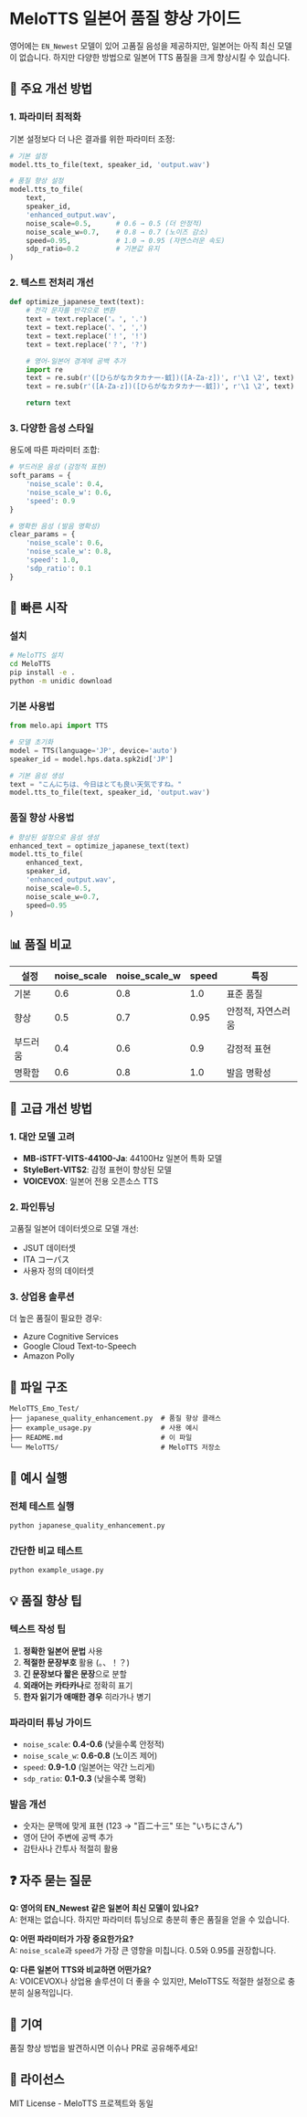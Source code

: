 # MeloTTS 일본어 품질 향상 가이드

영어에는 `EN_Newest` 모델이 있어 고품질 음성을 제공하지만, 일본어는 아직 최신 모델이 없습니다. 하지만 다양한 방법으로 일본어 TTS 품질을 크게 향상시킬 수 있습니다.

## 🎯 주요 개선 방법

### 1. 파라미터 최적화

기본 설정보다 더 나은 결과를 위한 파라미터 조정:

```python
# 기본 설정
model.tts_to_file(text, speaker_id, 'output.wav')

# 품질 향상 설정
model.tts_to_file(
    text,
    speaker_id,
    'enhanced_output.wav',
    noise_scale=0.5,      # 0.6 → 0.5 (더 안정적)
    noise_scale_w=0.7,    # 0.8 → 0.7 (노이즈 감소)
    speed=0.95,           # 1.0 → 0.95 (자연스러운 속도)
    sdp_ratio=0.2         # 기본값 유지
)
```

### 2. 텍스트 전처리 개선

```python
def optimize_japanese_text(text):
    # 전각 문자를 반각으로 변환
    text = text.replace('。', '.')
    text = text.replace('、', ',')
    text = text.replace('！', '!')
    text = text.replace('？', '?')

    # 영어-일본어 경계에 공백 추가
    import re
    text = re.sub(r'([ひらがなカタカナ一-龯])([A-Za-z])', r'\1 \2', text)
    text = re.sub(r'([A-Za-z])([ひらがなカタカナ一-龯])', r'\1 \2', text)

    return text
```

### 3. 다양한 음성 스타일

용도에 따른 파라미터 조합:

```python
# 부드러운 음성 (감정적 표현)
soft_params = {
    'noise_scale': 0.4,
    'noise_scale_w': 0.6,
    'speed': 0.9
}

# 명확한 음성 (발음 명확성)
clear_params = {
    'noise_scale': 0.6,
    'noise_scale_w': 0.8,
    'speed': 1.0,
    'sdp_ratio': 0.1
}
```

## 🚀 빠른 시작

### 설치

```bash
# MeloTTS 설치
cd MeloTTS
pip install -e .
python -m unidic download
```

### 기본 사용법

```python
from melo.api import TTS

# 모델 초기화
model = TTS(language='JP', device='auto')
speaker_id = model.hps.data.spk2id['JP']

# 기본 음성 생성
text = "こんにちは、今日はとても良い天気ですね。"
model.tts_to_file(text, speaker_id, 'output.wav')
```

### 품질 향상 사용법

```python
# 향상된 설정으로 음성 생성
enhanced_text = optimize_japanese_text(text)
model.tts_to_file(
    enhanced_text,
    speaker_id,
    'enhanced_output.wav',
    noise_scale=0.5,
    noise_scale_w=0.7,
    speed=0.95
)
```

## 📊 품질 비교

| 설정     | noise_scale | noise_scale_w | speed | 특징               |
| -------- | ----------- | ------------- | ----- | ------------------ |
| 기본     | 0.6         | 0.8           | 1.0   | 표준 품질          |
| 향상     | 0.5         | 0.7           | 0.95  | 안정적, 자연스러움 |
| 부드러움 | 0.4         | 0.6           | 0.9   | 감정적 표현        |
| 명확함   | 0.6         | 0.8           | 1.0   | 발음 명확성        |

## 🔧 고급 개선 방법

### 1. 대안 모델 고려

- **MB-iSTFT-VITS-44100-Ja**: 44100Hz 일본어 특화 모델
- **StyleBert-VITS2**: 감정 표현이 향상된 모델
- **VOICEVOX**: 일본어 전용 오픈소스 TTS

### 2. 파인튜닝

고품질 일본어 데이터셋으로 모델 개선:

- JSUT 데이터셋
- ITA コーパス
- 사용자 정의 데이터셋

### 3. 상업용 솔루션

더 높은 품질이 필요한 경우:

- Azure Cognitive Services
- Google Cloud Text-to-Speech
- Amazon Polly

## 📁 파일 구조

```
MeloTTS_Emo_Test/
├── japanese_quality_enhancement.py  # 품질 향상 클래스
├── example_usage.py                 # 사용 예시
├── README.md                        # 이 파일
└── MeloTTS/                         # MeloTTS 저장소
```

## 🎵 예시 실행

### 전체 테스트 실행

```bash
python japanese_quality_enhancement.py
```

### 간단한 비교 테스트

```bash
python example_usage.py
```

## 💡 품질 향상 팁

### 텍스트 작성 팁

1. **정확한 일본어 문법** 사용
2. **적절한 문장부호** 활용 (。、！？)
3. **긴 문장보다 짧은 문장**으로 분할
4. **외래어는 카타카나**로 정확히 표기
5. **한자 읽기가 애매한 경우** 히라가나 병기

### 파라미터 튜닝 가이드

- `noise_scale`: **0.4-0.6** (낮을수록 안정적)
- `noise_scale_w`: **0.6-0.8** (노이즈 제어)
- `speed`: **0.9-1.0** (일본어는 약간 느리게)
- `sdp_ratio`: **0.1-0.3** (낮을수록 명확)

### 발음 개선

- 숫자는 문맥에 맞게 표현 (123 → "百二十三" 또는 "いちにさん")
- 영어 단어 주변에 공백 추가
- 감탄사나 간투사 적절히 활용

## ❓ 자주 묻는 질문

**Q: 영어의 EN_Newest 같은 일본어 최신 모델이 있나요?**  
A: 현재는 없습니다. 하지만 파라미터 튜닝으로 충분히 좋은 품질을 얻을 수 있습니다.

**Q: 어떤 파라미터가 가장 중요한가요?**  
A: `noise_scale`과 `speed`가 가장 큰 영향을 미칩니다. 0.5와 0.95를 권장합니다.

**Q: 다른 일본어 TTS와 비교하면 어떤가요?**  
A: VOICEVOX나 상업용 솔루션이 더 좋을 수 있지만, MeloTTS도 적절한 설정으로 충분히 실용적입니다.

## 🤝 기여

품질 향상 방법을 발견하시면 이슈나 PR로 공유해주세요!

## 📄 라이선스

MIT License - MeloTTS 프로젝트와 동일
